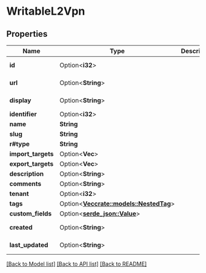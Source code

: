 # WritableL2Vpn

## Properties

Name | Type | Description | Notes
------------ | ------------- | ------------- | -------------
**id** | Option<**i32**> |  | [optional][readonly]
**url** | Option<**String**> |  | [optional][readonly]
**display** | Option<**String**> |  | [optional][readonly]
**identifier** | Option<**i32**> |  | [optional]
**name** | **String** |  | 
**slug** | **String** |  | 
**r#type** | **String** |  | 
**import_targets** | Option<**Vec<i32>**> |  | [optional]
**export_targets** | Option<**Vec<i32>**> |  | [optional]
**description** | Option<**String**> |  | [optional]
**comments** | Option<**String**> |  | [optional]
**tenant** | Option<**i32**> |  | [optional]
**tags** | Option<[**Vec<crate::models::NestedTag>**](NestedTag.md)> |  | [optional]
**custom_fields** | Option<[**serde_json::Value**](.md)> |  | [optional]
**created** | Option<**String**> |  | [optional][readonly]
**last_updated** | Option<**String**> |  | [optional][readonly]

[[Back to Model list]](../README.md#documentation-for-models) [[Back to API list]](../README.md#documentation-for-api-endpoints) [[Back to README]](../README.md)


